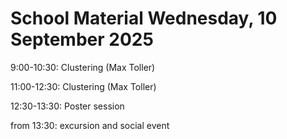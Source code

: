 # School Material Wednesday, 10 September 2025

9:00-10:30: Clustering (Max Toller)

11:00-12:30: Clustering (Max Toller)

12:30-13:30: Poster session

from 13:30: excursion and social event

